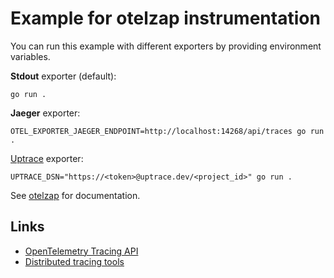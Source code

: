 # Example for otelzap instrumentation

You can run this example with different exporters by providing environment variables.

**Stdout** exporter (default):

```shell
go run .
```

**Jaeger** exporter:

```shell
OTEL_EXPORTER_JAEGER_ENDPOINT=http://localhost:14268/api/traces go run .
```

[Uptrace](https://github.com/uptrace/uptrace/) exporter:

```shell
UPTRACE_DSN="https://<token>@uptrace.dev/<project_id>" go run .
```

See [otelzap](../) for documentation.

## Links

- [OpenTelemetry Tracing API](https://uptrace.dev/opentelemetry/go-tracing.html)
- [Distributed tracing tools](https://uptrace.dev/blog/distributed-tracing-tools.html)
